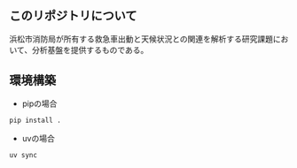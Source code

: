 ## このリポジトリについて
浜松市消防局が所有する救急車出動と天候状況との関連を解析する研究課題において、分析基盤を提供するものである。  
## 環境構築
- pipの場合
```sh
pip install .
```
- uvの場合
```sh  
uv sync
```

